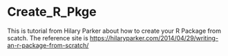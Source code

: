 # Create_R_Pkge

This is tutorial from Hilary Parker about how to create your R Package from scatch. 
The reference site is https://hilaryparker.com/2014/04/29/writing-an-r-package-from-scratch/
